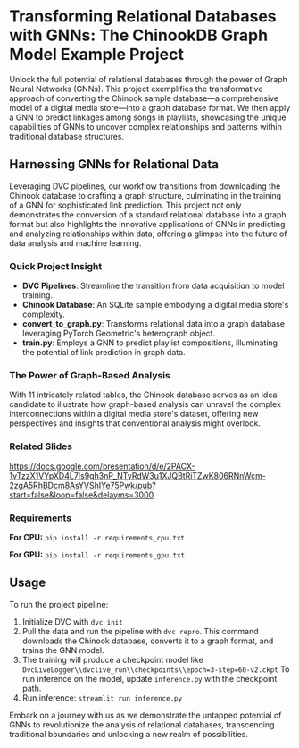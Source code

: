 # Transforming Relational Databases with GNNs: The ChinookDB Graph Model Example Project

Unlock the full potential of relational databases through the power of Graph Neural Networks (GNNs). This project exemplifies the transformative approach of converting the Chinook sample database—a comprehensive model of a digital media store—into a graph database format. We then apply a GNN to predict linkages among songs in playlists, showcasing the unique capabilities of GNNs to uncover complex relationships and patterns within traditional database structures.

## Harnessing GNNs for Relational Data

Leveraging DVC pipelines, our workflow transitions from downloading the Chinook database to crafting a graph structure, culminating in the training of a GNN for sophisticated link prediction. This project not only demonstrates the conversion of a standard relational database into a graph format but also highlights the innovative applications of GNNs in predicting and analyzing relationships within data, offering a glimpse into the future of data analysis and machine learning.

### Quick Project Insight

- **DVC Pipelines**: Streamline the transition from data acquisition to model training.
- **Chinook Database**: An SQLite sample embodying a digital media store's complexity.
- **convert_to_graph.py**: Transforms relational data into a graph database leveraging PyTorch Geometric's heterograph object.
- **train.py**: Employs a GNN to predict playlist compositions, illuminating the potential of link prediction in graph data.

### The Power of Graph-Based Analysis

With 11 intricately related tables, the Chinook database serves as an ideal candidate to illustrate how graph-based analysis can unravel the complex interconnections within a digital media store's dataset, offering new perspectives and insights that conventional analysis might overlook.

### Related Slides
https://docs.google.com/presentation/d/e/2PACX-1vTzzX1VYpXD4L7Is9gh3nP_NTyRdW3u1XJQBtRiTZwK806RNnWcm-2zgA5RhBDcm8AsYVShIYe75Pwk/pub?start=false&loop=false&delayms=3000

### Requirements
**For CPU:**
`pip install -r requirements_cpu.txt`

**For GPU:**
`pip install -r requirements_gpu.txt`

## Usage
To run the project pipeline:
1. Initialize DVC with `dvc init`
2. Pull the data and run the pipeline with `dvc repro`. This command downloads the Chinook database, converts it to a graph format, and trains the GNN model.
3. The training will produce a checkpoint model like `DvcLiveLogger\\dvclive_run\\checkpoints\\epoch=3-step=60-v2.ckpt` To run inference on the model, update `inference.py` with the checkpoint path.
4. Run inference: `streamlit run inference.py`

Embark on a journey with us as we demonstrate the untapped potential of GNNs to revolutionize the analysis of relational databases, transcending traditional boundaries and unlocking a new realm of possibilities.

